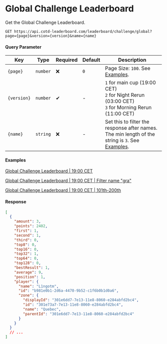 # Global Challenge Leaderboard

Get the Global Challenge Leaderboard.

```http
GET https://api.cotd-leaderboard.com/leaderboard/challenge/global?page={page}&version={version}&name={name}
```

#### Query Parameter

| Key         | Type     | Required | Default | Description                                                                                                  |
| ----------- | -------- | -------- | ------- | ------------------------------------------------------------------------------------------------------------ |
| `{page}`    | `number` | ❌       | `0`     | Page Size: `100`. See [Examples](#examples).                                                                 |
| `{version}` | `number` | ✔        | -       | `1` for main cup (19:00 CET)<br>`2` for Night Rerun (03:00 CET)<br>`3` for Morning Rerun (11:00 CET)         |
| `{name}`    | `string` | ❌       | -       | Set this to filter the response after names. The min length of the string is `3`. See [Examples](#examples). |

#### Examples

[Global Challenge Leaderboard | 19:00 CET](https://api.cotd-leaderboard.com/leaderboard/challenge/global?page=0&version=1)

[Global Challenge Leaderboard | 19:00 CET | Filter name "gra"](https://api.cotd-leaderboard.com/leaderboard/challenge/global?page=0&version=1&name=gra)

[Global Challenge Leaderboard | 19:00 CET | 101th-200th](https://api.cotd-leaderboard.com/leaderboard/challenge/global?page=1&version=1)

#### Response

```json
[
  {
    "amount": 3,
    "points": 2402,
    "first": 1,
    "second": 1,
    "third": 0,
    "top8": 0,
    "top16": 0,
    "top32": 1,
    "top64": 0,
    "top128": 0,
    "bestResult": 1,
    "average": 9,
    "position": 1,
    "player": {
      "name": "L1ngotm",
      "id": "b981e0b1-2d6a-4470-9b52-c1f6b0b1d0a6",
      "zone": {
        "displayId": "301e6dd7-7e13-11e8-8060-e284abfd2bc4",
        "id": "301e73a7-7e13-11e8-8060-e284abfd2bc4",
        "name": "Quebec",
        "parentId": "301e6dd7-7e13-11e8-8060-e284abfd2bc4"
      }
    }
  }
  // ...
]
```
